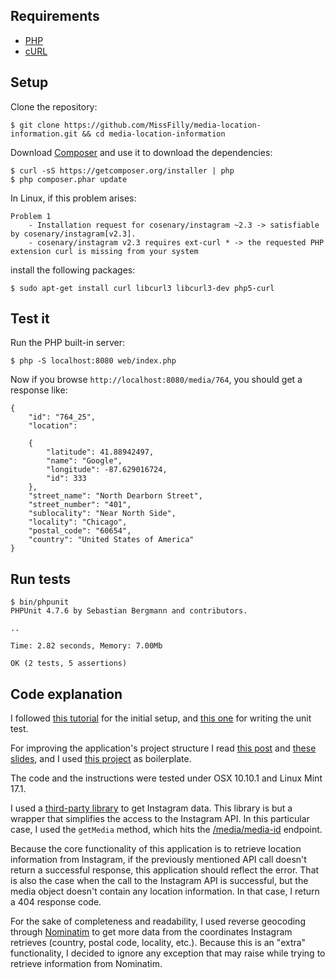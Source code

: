 ## Requirements

- [PHP](http://php.net/manual/en/install.php)
- [cURL](http://curl.haxx.se/docs/install.html)

## Setup

Clone the repository:

    $ git clone https://github.com/MissFilly/media-location-information.git && cd media-location-information
    
Download [Composer](https://getcomposer.org/download/) and use it to download the dependencies:

    $ curl -sS https://getcomposer.org/installer | php
    $ php composer.phar update

In Linux, if this problem arises:

    Problem 1
        - Installation request for cosenary/instagram ~2.3 -> satisfiable by cosenary/instagram[v2.3].
        - cosenary/instagram v2.3 requires ext-curl * -> the requested PHP extension curl is missing from your system

install the following packages:

    $ sudo apt-get install curl libcurl3 libcurl3-dev php5-curl

## Test it

Run the PHP built-in server:

    $ php -S localhost:8080 web/index.php
    
Now if you browse `http://localhost:8080/media/764`, you should get a response like:

    {
        "id": "764_25",
        "location": 
    
        {
            "latitude": 41.88942497,
            "name": "Google",
            "longitude": -87.629016724,
            "id": 333
        },
        "street_name": "North Dearborn Street",
        "street_number": "401",
        "sublocality": "Near North Side",
        "locality": "Chicago",
        "postal_code": "60654",
        "country": "United States of America"
    }

## Run tests

    $ bin/phpunit
    PHPUnit 4.7.6 by Sebastian Bergmann and contributors.

    ..

    Time: 2.82 seconds, Memory: 7.00Mb

    OK (2 tests, 5 assertions)

## Code explanation

I followed [this tutorial](http://sleep-er.co.uk/blog/2013/Creating-a-simple-REST-application-with-Silex/)
for the initial setup,
and [this one](http://whateverthing.com/blog/2013/09/01/quick-web-apps-part-five/) for writing the unit test.

For improving the application's project structure I read
[this post](http://php-and-symfony.matthiasnoback.nl/2012/01/silex-getting-your-project-structure-right/)
and [these slides](http://www.slideshare.net/ctankersley/complex-sites-with-silex), and I used
[this project](https://github.com/willgarcia/silex-api-boilerplate) as boilerplate.

The code and the instructions were tested under OSX 10.10.1 and Linux Mint 17.1.

I used a [third-party library](https://github.com/cosenary/Instagram-PHP-API)
to get Instagram data. This library is but a wrapper that simplifies the access
to the Instagram API. In this particular case, I used the `getMedia` method, which hits the
[/media/media-id](https://instagram.com/developer/endpoints/media/) endpoint.

Because the core functionality of this application is to retrieve
location information from Instagram, if the previously mentioned API call
doesn't return a successful response, this application should reflect the error.
That is also the case when the call to the Instagram API is successful, but
the media object doesn't contain any location information. In that case,
I return a 404 response code.

For the sake of completeness and readability, I used reverse geocoding through
[Nominatim](http://open.mapquestapi.com/nominatim/#reverse) to get more data
from the coordinates Instagram retrieves (country, postal code, locality, etc.).
Because this is an "extra" functionality, I decided to ignore any exception that
may raise while trying to retrieve information from Nominatim.